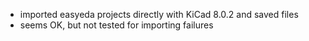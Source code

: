 - imported easyeda projects directly with KiCad 8.0.2 and saved files
- seems OK, but not tested for importing failures
